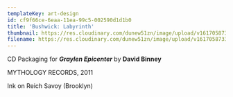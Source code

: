 ```yaml
---
templateKey: art-design
id: cf9f66ce-6eaa-11ea-99c5-002590d1d1b0
title: 'Bushwick: Labyrinth'
thumbnail: https://res.cloudinary.com/dunew51zn/image/upload/v1617058733/art_design/db_GE_labyrinth_T_rtkdah.jpg
filename: https://res.cloudinary.com/dunew51zn/image/upload/v1617058733/art_design/db_GE_labyrinth_npykgt.jpg
---
```

CD Packaging for ***Graylen Epicenter*** by **David Binney**

MYTHOLOGY RECORDS, 2011

Ink on Reich Savoy (Brooklyn)